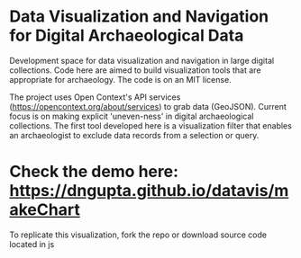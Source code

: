 # Data Visualization and Navigation for Digital Archaeological Data
Development space for data visualization and navigation in large digital collections. Code here are aimed to build visualization tools that are appropriate for archaeology. The code is on an MIT license.

The project uses Open Context's API services (https://opencontext.org/about/services) to grab data (GeoJSON). Current focus is on making explicit 'uneven-ness' in digital archaeological collections. The first tool developed here is a visualization filter that enables an archaeologist to exclude data records from a selection or query.

# Check the demo here: https://dngupta.github.io/datavis/makeChart 

To replicate this visualization, fork the repo or download source code located in js
